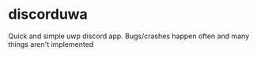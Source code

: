 # discorduwa

Quick and simple uwp discord app. Bugs/crashes happen often and many things aren't implemented
